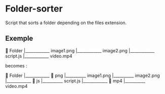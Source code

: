 # Folder-sorter

Script that sorts a folder depending on the files extension.

## Exemple

📁 Folder
|____________ image1.png
|____________ image2.png
|____________ script.js
|____________ video.mp4

becomes : 

📁 Folder
|____________ 📁 png
              |__________ image1.png
              |__________ image2.png
|____________ 📁 js
              |__________ script.js
|____________ 📁 mp4
              |__________ video.mp4

